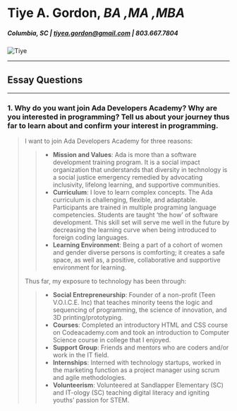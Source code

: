# Tiye A. Gordon, _BA ,MA ,MBA_ 
##### Columbia, SC | tiyea.gordon@gmail.com | 803.667.7804 
>
![Tiye](http://theminorityeye.com/wp-content/uploads/2017/08/Tiye-Gordon.png)
>
>
>
___
## Essay Questions 
___
### 1. Why do you want join Ada Developers Academy? Why are you interested in programming? Tell us about your journey thus far to learn about and confirm your interest in programming.  
>
> I want to join Ada Developers Academy for three reasons:  
>> *	**Mission and Values**: Ada is more than a software development training program. It is a social impact organization that understands that diversity in technology is a social justice emergency remedied by advocating inclusivity, lifelong learning, and supportive communities. 
>> *	**Curriculum**: I love to learn complex concepts. The Ada curriculum is challenging, flexible, and adaptable. Participants are trained in multiple programing language competencies. Students are taught ‘the how’ of software development. This skill set will serve me well in the future by decreasing the learning curve when being introduced to foreign coding languages.  
>> *	**Learning Environment**:  Being a part of a cohort of women and gender diverse persons is comforting; it creates a safe space, as well as, a positive, collaborative and supportive environment for learning.  
>
>Thus far, my exposure to technology has been through:
>> *	**Social Entrepreneurship**: Founder of a non-profit (Teen V.O.I.C.E. Inc) that teaches minority teens the logic and sequencing of programming, the science of innovation, and 3D printing/prototyping. 
>> *	**Courses**: Completed an introductory HTML and CSS course on Codeacademy.com and took an introduction to Computer Science course in college that I enjoyed. 
>> *	**Support Group**: Friends and mentors who are coders and/or work in the IT field. 
>> *	**Internships**: Interned with technology startups, worked in the marketing function as a project manager using scrum and agile methodologies. 
>> *	**Volunteerism**: Volunteered at Sandlapper Elementary (SC) and IT-ology (SC) teaching digital literacy and igniting youths’ passion for STEM. 
